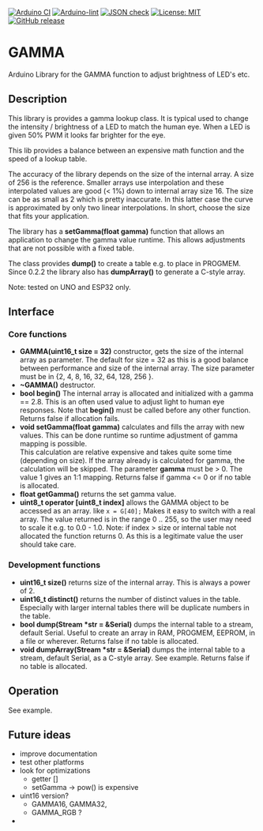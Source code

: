 
[![Arduino CI](https://github.com/RobTillaart/GAMMA/workflows/Arduino%20CI/badge.svg)](https://github.com/marketplace/actions/arduino_ci)
[![Arduino-lint](https://github.com/RobTillaart/GAMMA/actions/workflows/arduino-lint.yml/badge.svg)](https://github.com/RobTillaart/GAMMA/actions/workflows/arduino-lint.yml)
[![JSON check](https://github.com/RobTillaart/GAMMA/actions/workflows/jsoncheck.yml/badge.svg)](https://github.com/RobTillaart/GAMMA/actions/workflows/jsoncheck.yml)
[![License: MIT](https://img.shields.io/badge/license-MIT-green.svg)](https://github.com/RobTillaart/GAMMA/blob/master/LICENSE)
[![GitHub release](https://img.shields.io/github/release/RobTillaart/GAMMA.svg?maxAge=3600)](https://github.com/RobTillaart/GAMMA/releases)


# GAMMA

Arduino Library for the GAMMA function to adjust brightness of LED's etc.


## Description

This library is provides a gamma lookup class. It is typical used to 
change the intensity / brightness of a LED to match the human eye.
When a LED is given 50% PWM it looks far brighter for the eye.

This lib provides a balance between an expensive math function and the speed
of a lookup table. 

The accuracy of the library depends on the size of the internal array.
A size of 256 is the reference. Smaller arrays use interpolation and 
these interpolated values are good (< 1%) down to internal array size 16. 
The size can be as small as 2 which is pretty inaccurate.
In this latter case the curve is approximated by only two linear interpolations.
In short, choose the size that fits your application.

The library has a **setGamma(float gamma)** function that allows an application 
to change the gamma value runtime. 
This allows adjustments that are not possible with a fixed table.

The class provides **dump()** to create a table e.g. to place in PROGMEM. 
Since 0.2.2 the library also has **dumpArray()** to generate a C-style array.

Note: tested on UNO and ESP32 only.


## Interface

### Core functions

- **GAMMA(uint16_t size = 32)** constructor, gets the size of the internal
array as parameter. The default for size = 32 as this is a good balance between performance
and size of the internal array. 
The size parameter must be in {2, 4, 8, 16, 32, 64, 128, 256 }.
- **~GAMMA()** destructor.
- **bool begin()** The internal array is allocated and initialized with a gamma == 2.8.
This is an often used value to adjust light to human eye responses.
Note that **begin()** must be called before any other function.
Returns false if allocation fails.
- **void setGamma(float gamma)** calculates and fills the array with new values.
This can be done runtime so runtime adjustment of gamma mapping is possible.  
This calculation are relative expensive and takes quite some time (depending on size).
If the array already is calculated for gamma, the calculation will be skipped.
The parameter **gamma** must be > 0. The value 1 gives an 1:1 mapping.
Returns false if gamma <= 0 or if no table is allocated.
- **float getGamma()** returns the set gamma value.
- **uint8_t operator \[uint8_t index\]** allows the GAMMA object to be accessed as an array.
like ```x = G[40];``` Makes it easy to switch with a real array. 
The value returned is in the range 0 .. 255, so the user may need to scale it e.g. to 0.0 - 1.0.
Note: if index > size or internal table not allocated the function returns 0. 
As this is a legitimate value the user should take care.


### Development functions

- **uint16_t size()** returns size of the internal array.
This is always a power of 2.
- **uint16_t distinct()** returns the number of distinct values in the table. 
Especially with larger internal tables there will be duplicate numbers in the table.
- **bool dump(Stream \*str = &Serial)** dumps the internal table to a stream, default Serial. 
Useful to create an array in RAM, PROGMEM, EEPROM, in a file or wherever.
Returns false if no table is allocated.
- **void dumpArray(Stream \*str = &Serial)** dumps the internal table to a stream, default Serial, as a C-style array. See example.
Returns false if no table is allocated.


## Operation

See example.


## Future ideas

- improve documentation
- test other platforms
- look for optimizations
  - getter \[\]
  - setGamma -> pow() is expensive
- uint16 version?
  - GAMMA16, GAMMA32, 
  - GAMMA_RGB ?
- 

